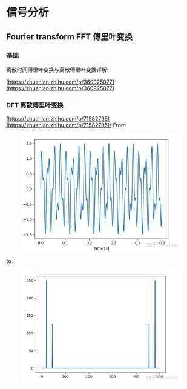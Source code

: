 # 信号分析



## Fourier transform FFT 傅里叶变换

### 基础

离散时间傅里叶变换与离散傅里叶变换详解:

[https://zhuanlan.zhihu.com/p/360925077](https://zhuanlan.zhihu.com/p/360925077)

### DFT 离散傅里叶变换 <a href="#head-4" id="head-4"></a>

[https://zhuanlan.zhihu.com/p/71582795](https://zhuanlan.zhihu.com/p/71582795)\
From

<figure><img src=".gitbook/assets/image (2).png" alt=""><figcaption></figcaption></figure>

to

<figure><img src=".gitbook/assets/image (1) (1).png" alt=""><figcaption></figcaption></figure>



